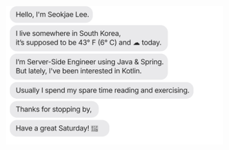 <!-- ![message_svg](https://github.com/doljae/doljae/blob/master/chat.svg) -->

![message_svg](./chat.svg)
